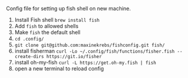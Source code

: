 Config file for setting up fish shell on new machine.

 1. Install Fish shell `brew install fish`
 2. Add `fish` to allowed shells
 3. Make `fish` the default shell
 4. `cd .config/`
 5. `git clone git@github.com:maxinekrebs/fishconfig.git fish/`
 6. install fisherman `curl -Lo ~/.config/fish/functions/fisher.fish --create-dirs https://git.io/fisher`
 7. install oh-my-fish `curl -L https://get.oh-my.fish | fish`
 8. open a new terminal to reload config
